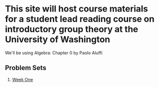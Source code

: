 # This site will host course materials for a student lead reading course on introductory group theory at the University of Washington
We'll be using Algebra: Chapter 0 by Paolo Aluffi

## Problem Sets
1. [Week One](problem_sets/winter2019/week1.pdf)
